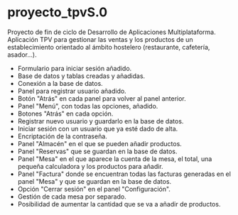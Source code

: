 # proyecto_tpvS.0
Proyecto de fin de ciclo de Desarrollo de Aplicaciones Multiplataforma. Aplicación TPV para gestionar las ventas y los productos de un establecimiento orientado al ámbito hostelero (restaurante, cafetería, asador...).

- Formulario para iniciar sesión añadido.
- Base de datos y tablas creadas y añadidas.
- Conexión a la base de datos.
- Panel para registrar usuario añadido.
- Botón "Atrás" en cada panel para volver al panel anterior.
- Panel "Menú", con todas las opciones, añadido.
- Botones "Atrás" en cada opción.
- Registrar nuevo usuario y guardarlo en la base de datos.
- Iniciar sesión con un usuario que ya esté dado de alta.
- Encriptación de la contraseña.
- Panel "Almacén" en el que se pueden añadir productos.
- Panel "Reservas" que se guardan en la base de datos.
- Panel "Mesa" en el que aparece la cuenta de la mesa, el total, una pequeña calculadora y los productos para añadir.
- Panel "Factura" donde se encuentran todas las facturas generadas en el panel "Mesa" y que se guardan en la base de datos.
- Opción "Cerrar sesión" en el panel "Configuración".
- Gestión de cada mesa por separado.
- Posibilidad de aumentar la cantidad que se va a añadir de productos.

